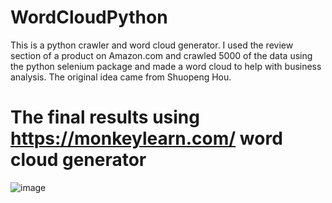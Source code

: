 # WordCloudPython
This is a python crawler and word cloud generator. I used the review section of a product on Amazon.com and crawled 5000 of the data using the python selenium package and made a word cloud to help with business analysis.
The original idea came from Shuopeng Hou.
# The final results using https://monkeylearn.com/ word cloud generator
![image](https://user-images.githubusercontent.com/48053038/170874435-271180b9-0ff6-4eb1-a483-ff9b46c301ad.png)
